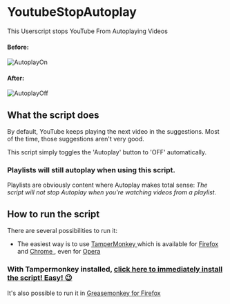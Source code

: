 # YoutubeStopAutoplay

This Userscript stops YouTube From Autoplaying Videos

#### Before:

![AutoplayOn](https://github.com/johnnyawesome/YouTubeStopAutoplay/blob/master/DemoImg/AutoplayOn.jpg)

#### After:

![AutoplayOff](https://github.com/johnnyawesome/YouTubeStopAutoplay/blob/master/DemoImg/AutoplayOff.jpg)

## What the script does

By default, YouTube keeps playing the next video in the suggestions. Most of the time, those suggestions aren't very good.

This script simply toggles the 'Autoplay' button to 'OFF' automatically.

### Playlists will still autoplay when using this script.

Playlists are obviously content where Autoplay makes total sense: *The script will not stop Autoplay when you're watching videos from a playlist.*

## How to run the script

There are several possibilities to run it:
 - The easiest way is to use [TamperMonkey ](https://www.google.ch/search?q=tampermonkey) which is available for [Firefox ](https://addons.mozilla.org/en-US/firefox/addon/tampermonkey/) and [Chrome ](https://chrome.google.com/webstore/search/tampermonkey), even for [Opera ](https://addons.opera.com/de/search/?query=Tampermonkey)
 ### With Tampermonkey installed,  [click here to immediately install the script! Easy! 😉](https://github.com/johnnyawesome/YouTubeStopAutoplay/raw/master/YouTube%20Stop%20Autoplay.user.js)

It's also possible to run it in [Greasemonkey for Firefox ](https://addons.mozilla.org/en-US/firefox/addon/greasemonkey/) 
